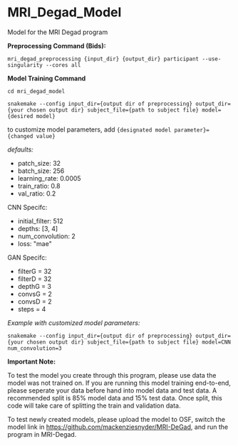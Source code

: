 # MRI_Degad_Model

Model for the MRI Degad program

**Preprocessing Command (Bids):**

```
mri_degad_preprocessing {input_dir} {output_dir} participant --use-singularity --cores all 
```

**Model Training Command**

```
cd mri_degad_model
```

```
snakemake --config input_dir={output dir of preprocessing} output_dir={your chosen output dir} subject_file={path to subject file} model={desired model}
```

to customize model parameters, add ```{designated model parameter}={changed value}```

*defaults:*

- patch_size: 32
- batch_size: 256
- learning_rate: 0.0005
- train_ratio: 0.8
- val_ratio: 0.2

CNN Specifc:
- initial_filter: 512
- depths: [3, 4]
- num_convolution: 2
- loss: "mae"

GAN Specifc:
- filterG = 32
- filterD = 32
- depthG = 3
- convsG = 2
- convsD = 2
- steps = 4

*Example with customized model parameters:*

```
snakemake --config input_dir={output dir of preprocessing} output_dir={your chosen output dir} subject_file={path to subject file} model=CNN num_convolution=3 
```

**Important Note:**

To test the model you create through this program, please use data the model was not trained on. If you are running this model training end-to-end, please seperate your data before hand into model data and test data. A recommended  split is 85% model data and 15% test data. Once split, this code will take care of splitting the train and validation data. 

To test newly created models, please upload the model to OSF, switch the model link in https://github.com/mackenziesnyder/MRI-DeGad, and run the program in MRI-Degad. 